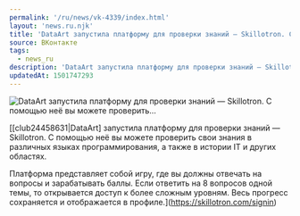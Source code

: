 ```yaml
---
permalink: '/ru/news/vk-4339/index.html'
layout: 'news.ru.njk'
title: 'DataArt запустила платформу для проверки знаний — Skillotron. С помощью неё вы можете проверить…'
source: ВКонтакте
tags:
  - news_ru
description: 'DataArt запустила платформу для проверки знаний — Skillotron. С помощью неё вы можете проверить…'
updatedAt: 1501747293
---
```

![DataArt запустила платформу для проверки знаний — Skillotron. С помощью неё вы можете проверить…](https://sun9-65.userapi.com/c638216/v638216692/50f4a/Jg_8yHYKaMc.jpg)

[[club24458631|DataArt] запустила платформу для проверки знаний — Skillotron. С помощью неё вы можете проверить свои знания в различных языках программирования, а также в истории IT и других областях. 
 
Платформа представляет собой игру, где вы должны отвечать на вопросы и зарабатывать баллы. Если ответить на 8 вопросов одной темы, то открывается доступ к более сложным уровням. Весь прогресс сохраняется и отображается в профиле.](https://skillotron.com/signin)
